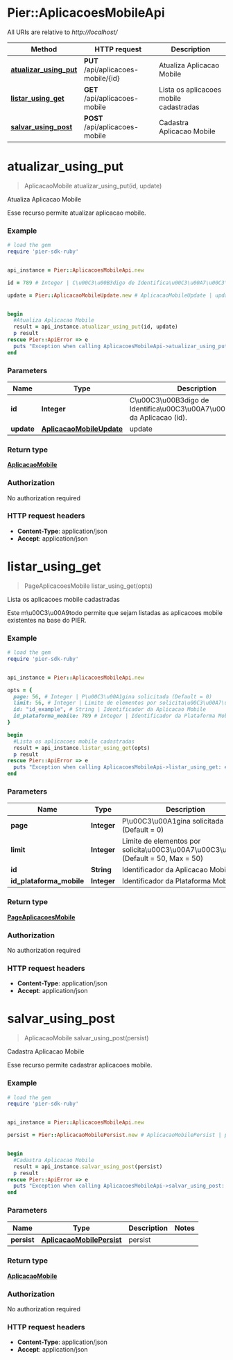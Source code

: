 # Pier::AplicacoesMobileApi

All URIs are relative to *http://localhost/*

Method | HTTP request | Description
------------- | ------------- | -------------
[**atualizar_using_put**](AplicacoesMobileApi.md#atualizar_using_put) | **PUT** /api/aplicacoes-mobile/{id} | Atualiza Aplicacao Mobile
[**listar_using_get**](AplicacoesMobileApi.md#listar_using_get) | **GET** /api/aplicacoes-mobile | Lista os aplicacoes mobile cadastradas
[**salvar_using_post**](AplicacoesMobileApi.md#salvar_using_post) | **POST** /api/aplicacoes-mobile | Cadastra Aplicacao Mobile




# **atualizar_using_put**
> AplicacaoMobile atualizar_using_put(id, update)

Atualiza Aplicacao Mobile

Esse recurso permite atualizar aplicacao mobile.

### Example
```ruby
# load the gem
require 'pier-sdk-ruby'


api_instance = Pier::AplicacoesMobileApi.new

id = 789 # Integer | C\u00C3\u00B3digo de Identifica\u00C3\u00A7\u00C3\u00A3o da Aplicacao (id).

update = Pier::AplicacaoMobileUpdate.new # AplicacaoMobileUpdate | update


begin
  #Atualiza Aplicacao Mobile
  result = api_instance.atualizar_using_put(id, update)
  p result
rescue Pier::ApiError => e
  puts "Exception when calling AplicacoesMobileApi->atualizar_using_put: #{e}"
end
```

### Parameters

Name | Type | Description  | Notes
------------- | ------------- | ------------- | -------------
 **id** | **Integer**| C\u00C3\u00B3digo de Identifica\u00C3\u00A7\u00C3\u00A3o da Aplicacao (id). | 
 **update** | [**AplicacaoMobileUpdate**](AplicacaoMobileUpdate.md)| update | 


### Return type

[**AplicacaoMobile**](AplicacaoMobile.md)

### Authorization

No authorization required

### HTTP request headers

 - **Content-Type**: application/json
 - **Accept**: application/json




# **listar_using_get**
> PageAplicacoesMobile listar_using_get(opts)

Lista os aplicacoes mobile cadastradas

Este m\u00C3\u00A9todo permite que sejam listadas as aplicacoes mobile existentes na base do PIER.

### Example
```ruby
# load the gem
require 'pier-sdk-ruby'


api_instance = Pier::AplicacoesMobileApi.new

opts = { 
  page: 56, # Integer | P\u00C3\u00A1gina solicitada (Default = 0)
  limit: 56, # Integer | Limite de elementos por solicita\u00C3\u00A7\u00C3\u00A3o (Default = 50, Max = 50)
  id: "id_example", # String | Identificador da Aplicacao Mobile
  id_plataforma_mobile: 789 # Integer | Identificador da Plataforma Mobile
}

begin
  #Lista os aplicacoes mobile cadastradas
  result = api_instance.listar_using_get(opts)
  p result
rescue Pier::ApiError => e
  puts "Exception when calling AplicacoesMobileApi->listar_using_get: #{e}"
end
```

### Parameters

Name | Type | Description  | Notes
------------- | ------------- | ------------- | -------------
 **page** | **Integer**| P\u00C3\u00A1gina solicitada (Default = 0) | [optional] 
 **limit** | **Integer**| Limite de elementos por solicita\u00C3\u00A7\u00C3\u00A3o (Default = 50, Max = 50) | [optional] 
 **id** | **String**| Identificador da Aplicacao Mobile | [optional] 
 **id_plataforma_mobile** | **Integer**| Identificador da Plataforma Mobile | [optional] 


### Return type

[**PageAplicacoesMobile**](PageAplicacoesMobile.md)

### Authorization

No authorization required

### HTTP request headers

 - **Content-Type**: application/json
 - **Accept**: application/json




# **salvar_using_post**
> AplicacaoMobile salvar_using_post(persist)

Cadastra Aplicacao Mobile

Esse recurso permite cadastrar aplicacoes mobile.

### Example
```ruby
# load the gem
require 'pier-sdk-ruby'


api_instance = Pier::AplicacoesMobileApi.new

persist = Pier::AplicacaoMobilePersist.new # AplicacaoMobilePersist | persist


begin
  #Cadastra Aplicacao Mobile
  result = api_instance.salvar_using_post(persist)
  p result
rescue Pier::ApiError => e
  puts "Exception when calling AplicacoesMobileApi->salvar_using_post: #{e}"
end
```

### Parameters

Name | Type | Description  | Notes
------------- | ------------- | ------------- | -------------
 **persist** | [**AplicacaoMobilePersist**](AplicacaoMobilePersist.md)| persist | 


### Return type

[**AplicacaoMobile**](AplicacaoMobile.md)

### Authorization

No authorization required

### HTTP request headers

 - **Content-Type**: application/json
 - **Accept**: application/json





